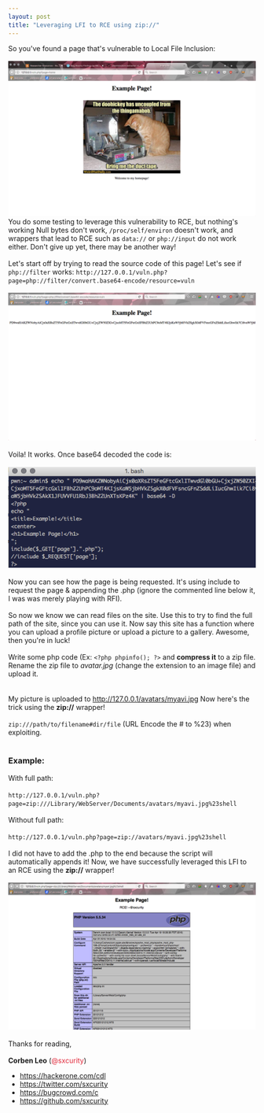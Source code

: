 ```yaml
---
layout: post
title: "Leveraging LFI to RCE using zip://"
---
```

So you've found a page that's vulnerable to Local File Inclusion:
<br><br>
![LFI-1](/images/lfi/lfi-1.png "LFI-1")
<br>
 You do some testing to leverage this vulnerability to RCE, but nothing's working
Null bytes don't work, `/proc/self/environ` doesn't work, and wrappers that lead to RCE
such as `data://` or `php://input` do not work either. Don't give up yet, there may be another way!
<br><br>
Let's start off by trying to read the source code of this page! Let's see if `php://filter` works:
`http://127.0.0.1/vuln.php?page=php://filter/convert.base64-encode/resource=vuln`
<br><br>
![LFI-2](/images/lfi/lfi-2.png "LFI-2")
<br><br>
Voila! It works. Once base64 decoded the code is: <br><br>
![LFI-3](/images/lfi/lfi-3.png "LFI-3")
<br><br>
Now you can see how the page is being requested. It's using include to request the page & appending the .php
(ignore the commented line below it, I was was merely playing with RFI).
<br><br>
So now we know we can read files on the site. Use this to try to find the full path of the site, since you can use it. Now say this site has a function where you can upload a profile picture or upload a picture to a gallery. Awesome, then you're in luck!
<br><br>
Write some php code (Ex: `<?php phpinfo(); ?>` and **compress it** to a zip file.
Rename the zip file to *avatar.jpg* (change the extension to an image file) and upload it.  
<br><br>
My picture is uploaded to http://127.0.0.1/avatars/myavi.jpg
Now here's the trick using the **zip://** wrapper!
<br><br>
`zip:///path/to/filename#dir/file` (URL Encode the # to %23) when exploiting.
<br><br>
### Example:
With full path: <br><br>
`http://127.0.0.1/vuln.php?page=zip:///Library/WebServer/Documents/avatars/myavi.jpg%23shell`
<br><br>
Without full path: <br><br>
`http://127.0.0.1/vuln.php?page=zip://avatars/myavi.jpg%23shell`
<br><br>
I did not have to add the .php to the end because the script will automatically appends it!
Now, we have successfully leveraged this LFI to an RCE using the **zip://** wrapper!
<br><br>
![LFI-4](/images/lfi/lfi-4.png "LFI-4")
<br><br>
Thanks for reading,<br><br>
**Corben Leo** (<font color="#E22A3C">@sxcurity</font>)
- https://hackerone.com/cdl
- https://twitter.com/sxcurity
- https://bugcrowd.com/c
- https://github.com/sxcurity
